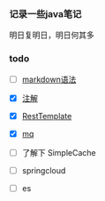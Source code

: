 ### 记录一些java笔记


明日复明日，明日何其多

### todo
- [ ] [markdown语法](note/Markdown.md)
- [x]  [注解](note/annotation.md#注解)
- [x] [RestTemplate](demos/src/main/java/com/linhuanjie/spring/RestTemplateDemo.java#L7-L26)
- [x] [mq](note/mq.md#mqmessage-queue应用场景)
- [ ] 了解下  SimpleCache
- [ ] springcloud
- [ ] es







